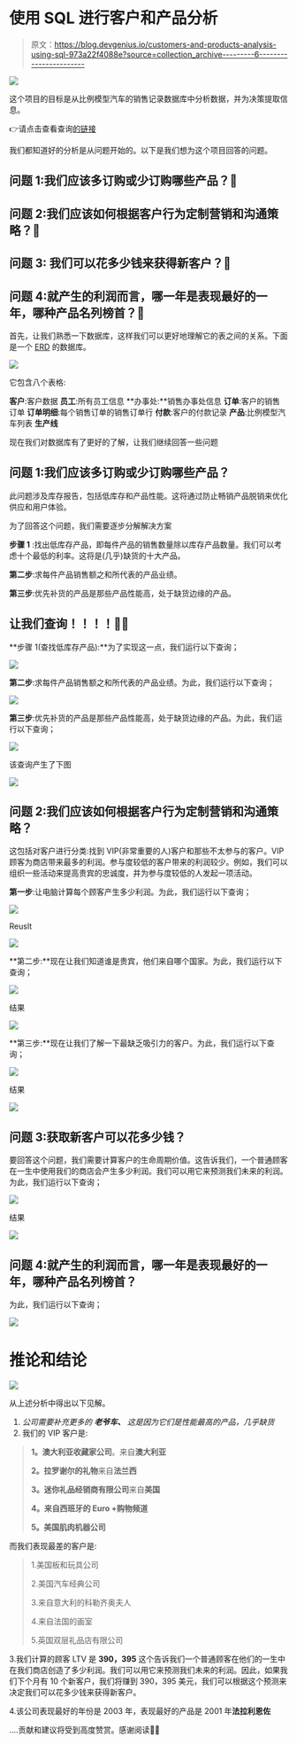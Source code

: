 # 使用 SQL 进行客户和产品分析

> 原文：<https://blog.devgenius.io/customers-and-products-analysis-using-sql-973a22f4088e?source=collection_archive---------6----------------------->

![](img/987241df14b62c8c1f504c68ff3eb9c3.png)

这个项目的目标是从比例模型汽车的销售记录数据库中分析数据，并为决策提取信息。

👉请点击查看查询[的链接](https://github.com/nuel000/Customers-and-Products-Analysis-Using-SQL)

我们都知道好的分析是从问题开始的。以下是我们想为这个项目回答的问题。

## 问题 1:我们应该多订购或少订购哪些产品？🤔

## 问题 2:我们应该如何根据客户行为定制营销和沟通策略？🤔

## **问题 3:** 我们可以花多少钱来获得新客户？🤔

## 问题 4:就产生的利润而言，哪一年是表现最好的一年，哪种产品名列榜首？🤔

首先，让我们熟悉一下数据库，这样我们可以更好地理解它的表之间的关系。下面是一个 [ERD](https://www.datanamic.com/dezign/erdiagramtool.html) 的数据库。

![](img/621245fd2f6fedc229a44e28db989eee.png)

它包含八个表格:

**客户**:客户数据
**员工**:所有员工信息
**办事处:**销售办事处信息
**订单**:客户的销售订单
**订单明细**:每个销售订单的销售订单行
**付款**:客户的付款记录
**产品**:比例模型汽车列表
**生产线**

现在我们对数据库有了更好的了解，让我们继续回答一些问题

## 问题 1:我们应该多订购或少订购哪些产品？

此问题涉及库存报告，包括低库存和产品性能。这将通过防止畅销产品脱销来优化供应和用户体验。

为了回答这个问题，我们需要逐步分解解决方案

**步骤 1** :找出低库存产品，即每件产品的销售数量除以库存产品数量。我们可以考虑十个最低的利率。这将是(几乎)缺货的十大产品。

**第二步**:求每件产品销售额之和所代表的产品业绩。

**第三步**:优先补货的产品是那些产品性能高，处于缺货边缘的产品。

## 让我们查询！！！！🐱‍💻

**步骤 1(查找低库存产品):**为了实现这一点，我们运行以下查询；

![](img/ec4328a5e68f00d43e7ff3ea0518047b.png)

**第二步**:求每件产品销售额之和所代表的产品业绩。为此，我们运行以下查询；

![](img/6d1e61b1ac8a312d9db224a21a6349e5.png)

**第三步**:优先补货的产品是那些产品性能高，处于缺货边缘的产品。为此，我们运行以下查询；

![](img/69f25890077244d44c4c379326b51ee1.png)

该查询产生了下图

![](img/6919666af25f229f48740602a27b1e82.png)

## 问题 2:我们应该如何根据客户行为定制营销和沟通策略？

这包括对客户进行分类:找到 VIP(非常重要的人)客户和那些不太参与的客户。VIP 顾客为商店带来最多的利润。参与度较低的客户带来的利润较少。例如，我们可以组织一些活动来提高贵宾的忠诚度，并为参与度较低的人发起一项活动。

**第一步**:让电脑计算每个顾客产生多少利润。为此，我们运行以下查询；

![](img/bfc59e3810858ee8fb974bf5cbc9339e.png)

Reuslt

![](img/2c68bd1351ce3ff955a3dd65caeeda7b.png)

**第二步:**现在让我们知道谁是贵宾，他们来自哪个国家。为此，我们运行以下查询；

![](img/20e941fae38001d2574b3217fc9d1445.png)

结果

![](img/5c7a5702cef0bd72fd8931abb3ccc3fd.png)

**第三步:**现在让我们了解一下最缺乏吸引力的客户。为此，我们运行以下查询；

![](img/a416b5231b8963a3337333271208bece.png)

结果

![](img/564d42c19786c2b2e231af0708c3fbc3.png)

## 问题 3:获取新客户可以花多少钱？

要回答这个问题，我们需要计算客户的生命周期价值。这告诉我们，一个普通顾客在一生中使用我们的商店会产生多少利润。我们可以用它来预测我们未来的利润。为此，我们运行以下查询；

![](img/02f42ce1b660b44f46496c28f697950d.png)

结果

![](img/193b45478e6f6cfd6fbe59797c8f7189.png)

## 问题 4:就产生的利润而言，哪一年是表现最好的一年，哪种产品名列榜首？

为此，我们运行以下查询；

![](img/fd85429734f5e42c2f5fbdaec3138000.png)

# 推论和结论

![](img/73f45bde93bec2f8220c1afcf13f7872.png)

从上述分析中得出以下见解。

1.  *公司需要补充更多的* ***老爷车、*** *这是因为它们是性能最高的产品，几乎缺货*
2.  我们的 VIP 客户是:

> **1。澳大利亚收藏家公司**。来自**澳大利亚**
> 
> **2。拉罗谢尔的礼物**来自**法兰西**
> 
> **3。迷你礼品经销商有限公司**来自**美国**
> 
> **4。来自西班牙的 Euro +购物频道**
> 
> **5。美国肌肉机器公司**

而我们表现最差的客户是:

> 1.美国板和玩具公司
> 
> 2.美国汽车经典公司
> 
> 3.来自意大利的科勒齐奥夫人
> 
> 4.来自法国的画室
> 
> 5.英国双层礼品店有限公司

3.我们计算的顾客 LTV 是 **390，395** 这个告诉我们一个普通顾客在他们的一生中在我们商店创造了多少利润。我们可以用它来预测我们未来的利润。因此，如果我们下个月有 10 个新客户，我们将赚到 390，395 美元，我们可以根据这个预测来决定我们可以花多少钱来获得新客户。

4.该公司表现最好的年份是 2003 年，表现最好的产品是 2001 年**法拉利恩佐**

….贡献和建议将受到高度赞赏。感谢阅读🙏🙏